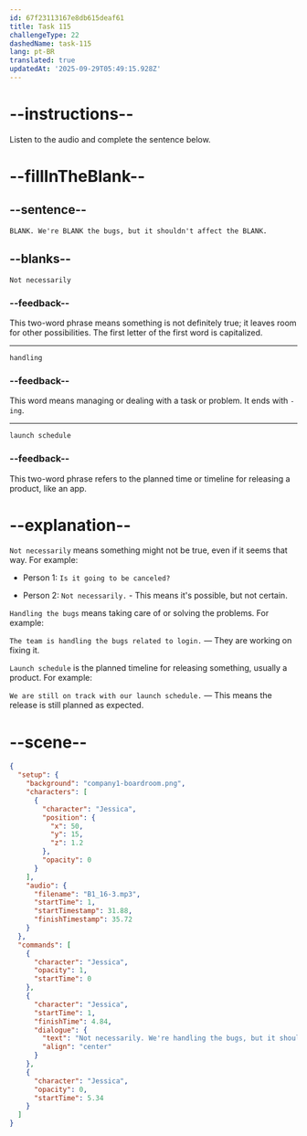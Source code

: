 ```yaml
---
id: 67f23113167e8db615deaf61
title: Task 115
challengeType: 22
dashedName: task-115
lang: pt-BR
translated: true
updatedAt: '2025-09-29T05:49:15.928Z'
---
```


<!-- (Audio) Jessica: Not necessarily. We're handling the bugs, but it shouldn't affect the launch schedule. -->

# --instructions--

Listen to the audio and complete the sentence below.

# --fillInTheBlank--

## --sentence--

`BLANK. We're BLANK the bugs, but it shouldn't affect the BLANK.`

## --blanks--

`Not necessarily`

### --feedback--

This two-word phrase means something is not definitely true; it leaves room for other possibilities. The first letter of the first word is capitalized.

---

`handling`

### --feedback--

This word means managing or dealing with a task or problem. It ends with `-ing`.

---

`launch schedule`

### --feedback--

This two-word phrase refers to the planned time or timeline for releasing a product, like an app.

# --explanation--

`Not necessarily` means something might not be true, even if it seems that way. For example:

- Person 1: `Is it going to be canceled?`

- Person 2: `Not necessarily.` - This means it's possible, but not certain.

`Handling the bugs` means taking care of or solving the problems. For example:

`The team is handling the bugs related to login.` — They are working on fixing it.

`Launch schedule` is the planned timeline for releasing something, usually a product. For example:

`We are still on track with our launch schedule.` — This means the release is still planned as expected.

# --scene--

```json
{
  "setup": {
    "background": "company1-boardroom.png",
    "characters": [
      {
        "character": "Jessica",
        "position": {
          "x": 50,
          "y": 15,
          "z": 1.2
        },
        "opacity": 0
      }
    ],
    "audio": {
      "filename": "B1_16-3.mp3",
      "startTime": 1,
      "startTimestamp": 31.88,
      "finishTimestamp": 35.72
    }
  },
  "commands": [
    {
      "character": "Jessica",
      "opacity": 1,
      "startTime": 0
    },
    {
      "character": "Jessica",
      "startTime": 1,
      "finishTime": 4.84,
      "dialogue": {
        "text": "Not necessarily. We're handling the bugs, but it shouldn't affect the launch schedule.",
        "align": "center"
      }
    },
    {
      "character": "Jessica",
      "opacity": 0,
      "startTime": 5.34
    }
  ]
}
```
